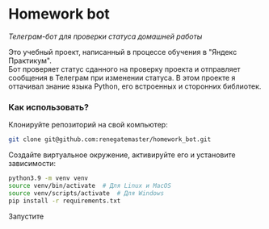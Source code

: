 # Homework bot
_Телеграм-бот для проверки статуса домашней работы_

Это учебный проект, написанный в процессе обучения в "Яндекс Практикум".  
Бот проверяет статус сданного на проверку проекта и отправляет сообщения в Телеграм при изменении статуса.
В этом проекте я оттачивал знание языка Python, его встроенных и сторонних библиотек.

### Как использовать?

Клонируйте репозиторий на свой компьютер:
```bash
git clone git@github.com:renegatemaster/homework_bot.git
```

Создайте виртуальное окружение, активируйте его и установите зависимости:
```bash
python3.9 -m venv venv
source venv/bin/activate  # Для Linux и MacOS
source venv/scripts/activate  # Для Windows
pip install -r requirements.txt
```

Запустите 
